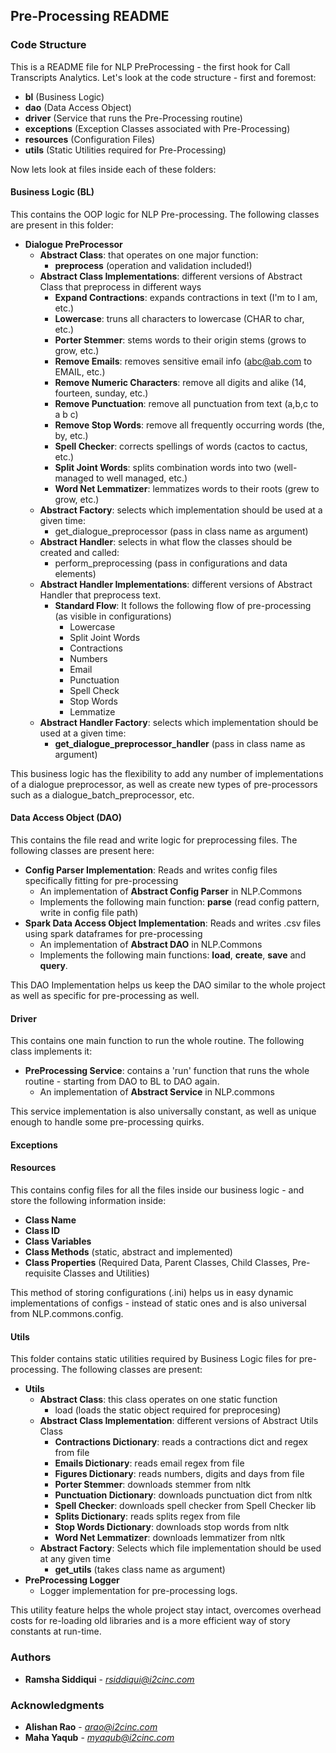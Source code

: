 ## Pre-Processing README
### Code Structure
This is a README file for NLP PreProcessing - the first hook for Call Transcripts Analytics.
Let's look at the code structure - first and foremost:
- **bl** (Business Logic)
- **dao** (Data Access Object)
- **driver** (Service that runs the Pre-Processing routine)
- **exceptions** (Exception Classes associated with Pre-Processing)
- **resources** (Configuration Files)
- **utils** (Static Utilities required for Pre-Processing)

Now lets look at files inside each of these folders:
#### Business Logic (BL)
This contains the OOP logic for NLP Pre-processing. The following classes are present in this folder:
- **Dialogue PreProcessor**
    - **Abstract Class**: that operates on one major function:
        - **preprocess** (operation and validation included!)
    - **Abstract Class Implementations**: different versions of Abstract Class that preprocess in different ways
        - **Expand Contractions**: expands contractions in text (I'm to I am, etc.)
        - **Lowercase**: truns all characters to lowercase (CHAR to char, etc.)
        - **Porter Stemmer**: stems words to their origin stems (grows to grow, etc.)
        - **Remove Emails**: removes sensitive email info (abc@ab.com to EMAIL, etc.)
        - **Remove Numeric Characters**: remove all digits and alike (14, fourteen, sunday, etc.)
        - **Remove Punctuation**: remove all punctuation from text (a,b,c to a b c)
        - **Remove Stop Words**: remove all frequently occurring words (the, by, etc.)
        - **Spell Checker**: corrects spellings of words (cactos to cactus, etc.)
        - **Split Joint Words**: splits combination words into two (well-managed to well managed, etc.)
        - **Word Net Lemmatizer**: lemmatizes words to their roots (grew to grow, etc.)
    - **Abstract Factory**: selects which implementation should be used at a given time:
        - get_dialogue_preprocessor (pass in class name as argument)
    - **Abstract Handler**: selects in what flow the classes should be created and called:
        - perform_preprocessing (pass in configurations and data elements)  
    - **Abstract Handler Implementations**: different versions of Abstract Handler that preprocess text.
        - **Standard Flow**: It follows the following flow of pre-processing (as visible in configurations)
            - Lowercase
            - Split Joint Words
            - Contractions
            - Numbers
            - Email
            - Punctuation
            - Spell Check
            - Stop Words
            - Lemmatize
    - **Abstract Handler Factory**: selects which implementation should be used at a given time:
        - **get_dialogue_preprocessor_handler** (pass in class name as argument)

This business logic has the flexibility to add any number of implementations of a dialogue preprocessor, as well as create new types of pre-processors such as a dialogue_batch_preprocessor, etc.

#### Data Access Object (DAO)
This contains the file read and write logic for preprocessing files. The following classes are present here:
- **Config Parser Implementation**: Reads and writes config files specifically fitting for pre-processing
    - An implementation of **Abstract Config Parser** in NLP.Commons
    - Implements the following main function: **parse** (read config pattern, write in config file path)
- **Spark Data Access Object Implementation**: Reads and writes .csv files using spark dataframes for pre-processing
    - An implementation of **Abstract DAO** in NLP.Commons
    - Implements the following main functions: **load**, **create**, **save** and **query**.

This DAO Implementation helps us keep the DAO similar to the whole project as well as specific for pre-processing as well.

#### Driver
This contains one main function to run the whole routine. The following class implements it:
- **PreProcessing Service**: contains a 'run' function that runs the whole routine - starting from DAO to BL to DAO again.
    - An implementation of **Abstract Service** in NLP.commons

This service implementation is also universally constant, as well as unique enough to handle some pre-processing quirks.

#### Exceptions

#### Resources
This contains config files for all the files inside our business logic - and store the following information inside:
- **Class Name**
- **Class ID**
- **Class Variables**
- **Class Methods** (static, abstract and implemented)
- **Class Properties** (Required Data, Parent Classes, Child Classes, Pre-requisite Classes and Utilities)

This method of storing configurations (.ini) helps us in easy dynamic implementations of configs - instead of static ones and is also universal from NLP.commons.config.

#### Utils
This folder contains static utilities required by Business Logic files for pre-processing. The following classes are present:
- **Utils**
    - **Abstract Class**: this class operates on one static function
        - load (loads the static object required for preprocesing)
    - **Abstract Class Implementation**: different versions of Abstract Utils Class
        - **Contractions Dictionary**: reads a contractions dict and regex from file
        - **Emails Dictionary**: reads email regex from file
        - **Figures Dictionary**: reads numbers, digits and days from file
        - **Porter Stemmer**: downloads stemmer from nltk
        - **Punctuation Dictionary**: downloads punctuation dict from nltk
        - **Spell Checker**: downloads spell checker from Spell Checker lib
        - **Splits Dictionary**: reads splits regex from file
        - **Stop Words Dictionary**: downloads stop words from nltk
        - **Word Net Lemmatizer**: downloads lemmatizer from nltk
    - **Abstract Factory**: Selects which file implementation should be used at any given time
        - **get_utils** (takes class name as argument)
- **PreProcessing Logger**
    - Logger implementation for pre-processing logs.

This utility feature helps the whole project stay intact, overcomes overhead costs for re-loading old libraries and is a more efficient way of story constants at run-time.

### Authors

- **Ramsha Siddiqui** - *rsiddiqui@i2cinc.com*

### Acknowledgments

- **Alishan Rao** - *arao@i2cinc.com*
- **Maha Yaqub** - *myaqub@i2cinc.com* 
